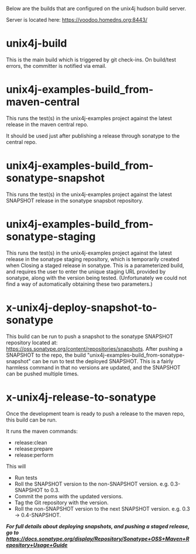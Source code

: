 Below are the builds that are configured on the unix4j hudson build server.

Server is located here: https://voodoo.homedns.org:8443/

# unix4j-build #
This is the main build which is triggered by git check-ins.  On build/test errors, the committer is notified via email.

# unix4j-examples-build\_from-maven-central #
This runs the test(s) in the unix4j-examples project against the latest release in the maven central repo.

It should be used just after publishing a release through sonatype to the central repo.

# unix4j-examples-build\_from-sonatype-snapshot #
This runs the test(s) in the unix4j-examples project against the latest SNAPSHOT release in the sonatype snapsbot repository.

# unix4j-examples-build\_from-sonatype-staging #
This runs the test(s) in the unix4j-examples project against the latest  release in the sonatype staging repository, which is temporarily created when Closing a staged release in sonatype.
This is a parameterized build, and requires the user to enter the unique staging URL provided by sonatype, along with the version being tested.  (Unfortunately we could not find a way of automatically obtaining these two parameters.)

# x-unix4j-deploy-snapshot-to-sonatype #
This build can be run to push a snapshot to the sonatype SNAPSHOT repository located at: https://oss.sonatype.org/content/repositories/snapshots.  After pushing a SNAPSHOT to the repo, the build "unix4j-examples-build\_from-sonatype-snapshot" can be run to test the deployed SNAPSHOT.  This is a fairly harmless command in that no versions are updated, and the SNAPSHOT can be pushed multiple times.

# x-unix4j-release-to-sonatype #
Once the development team is ready to push a release to the maven repo, this build can be run.

It runs the maven commands:
  * release:clean
  * release:prepare
  * release:perform

This will
  * Run tests
  * Roll the SNAPSHOT version to the non-SNAPSHOT version.  e.g. 0.3-SNAPSHOT to 0.3.
  * Commit the poms with the updated versions.
  * Tag the Git repository with the version.
  * Roll the non-SNAPSHOT version to the next SNAPSHOT version.  e.g. 0.3 -> 0.4-SNAPSHOT.

**_For full details about deploying snapshots, and pushing a staged release, go to https://docs.sonatype.org/display/Repository/Sonatype+OSS+Maven+Repository+Usage+Guide_**